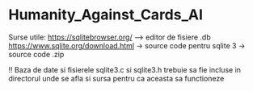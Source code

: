 # Humanity_Against_Cards_AI

Surse utile:
https://sqlitebrowser.org/ --> editor de fisiere .db
https://www.sqlite.org/download.html -> source code pentru sqlite 3 -> source code .zip

!! Baza de date si fisierele sqlite3.c si sqlite3.h trebuie sa fie incluse in directorul unde se afla si sursa pentru ca aceasta sa functioneze

